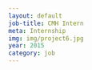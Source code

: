 ```yaml
---
layout: default
job-title: CMH Intern
meta: Internship
img: img/project6.jpg
year: 2015
category: job
---
```

